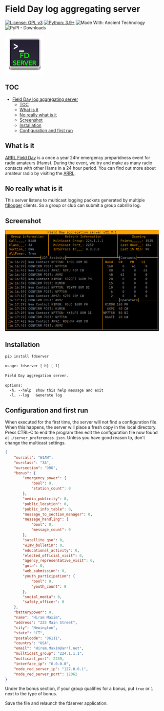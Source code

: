 # Field Day log aggregating server

[![License: GPL v3](https://img.shields.io/badge/License-GPLv3-blue.svg)](https://www.gnu.org/licenses/gpl-3.0)
[![Python: 3.9+](https://img.shields.io/badge/python-3.9+-blue.svg?logo=python)](https://www.python.org/downloads/)
![Made With: Ancient Technology](https://img.shields.io/badge/Made%20with-Ancient%20technology-red)
![PyPI - Downloads](https://img.shields.io/pypi/dm/fdserver?label=PYPI-Downloads&logo=pypi)

![logo](https://github.com/mbridak/fdserver/raw/master/fdserver/data/k6gte-fdserver-128.png)

## TOC

- [Field Day log aggregating server](#field-day-log-aggregating-server)
  - [TOC](#toc)
  - [What is it](#what-is-it)
  - [No really what is it](#no-really-what-is-it)
  - [Screenshot](#screenshot)
  - [Installation](#installation)
  - [Configuration and first run](#configuration-and-first-run)

## What is it

[ARRL Field Day](http://field-day.arrl.org/) is a once a year 24hr emergency
preparidness event for radio amateurs (Hams). During the event, we try and
make as many radio contacts with other Hams in a 24 hour period. You can find
out more about amateur radio by visiting the [ARRL](https://www.arrl.org/).

## No really what is it

This server listens to multicast logging packets generated by multiple [fdlogger](https://github.com/mbridak/FieldDayLogger)
clients. So a group or club can submit a group cabrillo log.

## Screenshot

![main display](https://github.com/mbridak/fdserver/raw/master/pics/server_pic.png)

## Installation

```bash
pip install fdserver
```

```text
usage: fdserver [-h] [-l]

Field Day aggregation server.

options:
  -h, --help  show this help message and exit
  -l, --log   Generate log
```

## Configuration and first run

When executed for the first time, the server will not find a configuration file.
When this happens, the server will place a fresh copy in the local directory.
Press CTRL-C to end the program then edit the configuration file now found at
`./server_preferences.json`. Unless you have good reason to, don't change the
multicast settings.

```json
{
    "ourcall": "W1AW",
    "ourclass": "3A",
    "oursection": "ORG",
    "bonus": {
        "emergency_power": {
            "bool": 0,
            "station_count": 0
        },
        "media_publicity": 0,
        "public_location": 0,
        "public_info_table": 0,
        "message_to_section_manager": 0,
        "message_handling": {
            "bool": 0,
            "message_count": 0
        },
        "satellite_qso": 0,
        "w1aw_bulletin": 0,
        "educational_activity": 0,
        "elected_official_visit": 0,
        "agency_representative_visit": 0,
        "gota": 0,
        "web_submission": 0,
        "youth_participation": {
            "bool": 0,
            "youth_count": 0
        },
        "social_media": 0,
        "safety_officer": 0
    },
    "batterypower": 0,
    "name": "Hiram Maxim",
    "address": "225 Main Street",
    "city": "Newington",
    "state": "CT",
    "postalcode": "06111",
    "country": "USA",
    "email": "Hiram.Maxim@arrl.net",
    "mullticast_group": "224.1.1.1",
    "multicast_port": 2239,
    "interface_ip": "0.0.0.0",
    "node_red_server_ip": "127.0.0.1",
    "node_red_server_port": 12062
}
```

Under the bonus section, if your group qualifies for a bonus, put `true` or `1` next
to the type of bonus.

Save the file and relaunch the fdserver application.
